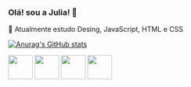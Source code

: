 ### Olá! sou a Julia! :cherry_blossom:

:art: Atualmente estudo Desing, JavaScript, HTML e CSS

 [![Anurag's GitHub stats](https://github-readme-stats.vercel.app/api?username=juliaolima&show_icons=true&theme=dracula)](https://github.com/anuraghazra/github-readme-stats)

 <img loading="lazy" src="https://cdn.jsdelivr.net/gh/devicons/devicon@latest/icons/photoshop/photoshop-original.svg" width="50" height="50"/> <img loading="lazy" src="https://cdn.jsdelivr.net/gh/devicons/devicon@latest/icons/illustrator/illustrator-plain.svg" width="50" height="50"/> <img loading="lazy" src="https://cdn.jsdelivr.net/gh/devicons/devicon@latest/icons/aftereffects/aftereffects-original.svg" width="50" height="50"/> <img loading="lazy" src="https://cdn.jsdelivr.net/gh/devicons/devicon@latest/icons/blender/blender-original.svg" width="50" height="50"/>
          
       
          
